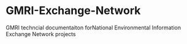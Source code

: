 GMRI-Exchange-Network
=====================

GMRI techncial documentaiton forNational Environmental Information Exchange Network projects
